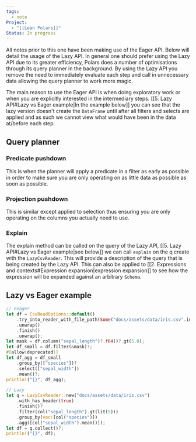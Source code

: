 ```yaml
---
tags:
  - note
Project:
  - "[[Lean Polars]]"
Status: In progress
---
```

All notes prior to this one have been making use of the Eager API. Below will detail the usage of the Lazy API.
In general one should prefer using the Lazy API due to its greater efficiency, Polars does a number of optimisations through its query planner in the background. By using the Lazy API you remove the need to immediately evaluate each step and call in unnecessary data allowing the query planner to work more magic. 

The main reason to use the Eager API is when doing exploratory work or when you are explicitly interested in the intermediary steps. [[5. Lazy API#Lazy vs Eager example|In the example below]] you can see that the lazy version doesn't create the `DataFrame` until after all filters and selects are applied and as such we cannot view what would have been in the data at/before each step. 

## Query planner
### Predicate pushdown
This is when the planner will apply a predicate in a filter as early as possible in order to make sure you are only operating on as little data as possible as soon as possible. 
### Projection pushdown
This is similar except applied to selection thus ensuring you are only operating on the columns you actually need to use. 
### Explain
The explain method can be called on the query of the Lazy API, [[5. Lazy API#Lazy vs Eager example|see below]] we can call `explain` on the q create with the `LazyCsvReader`. This will provide a description of the query that is being created by the Lazy API.
This can also be applied to [[2. Expressions and contexts#Expression expansion|expression expansion]] to see how the expression will be expanded against an arbitrary `Schema`.
## Lazy vs Eager example
```rust
// Eeager
let df = CsvReadOptions::default()
    .try_into_reader_with_file_path(Some("docs/assets/data/iris.csv".into()))
    .unwrap()
    .finish()
    .unwrap();
let mask = df.column("sepal_length")?.f64()?.gt(5.0);
let df_small = df.filter(&mask)?;
#[allow(deprecated)]
let df_agg = df_small
    .group_by(["species"])?
    .select(["sepal_width"])
    .mean()?;
println!("{}", df_agg);

// Lazy
let q = LazyCsvReader::new("docs/assets/data/iris.csv")
    .with_has_header(true)
    .finish()?
    .filter(col("sepal_length").gt(lit(5)))
    .group_by(vec![col("species")])
    .agg([col("sepal_width").mean()]);
let df = q.collect()?;
println!("{}", df);
```
